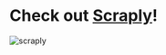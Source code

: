 # Check out [Scraply](https://github.com/the-AMA-team/scraply)!

![scraply](https://github.com/the-AMA-team/.github/blob/main/profile/assets/FocuSee%20Project%202025-07-19%2020-36-28_3.mp4.gif)
